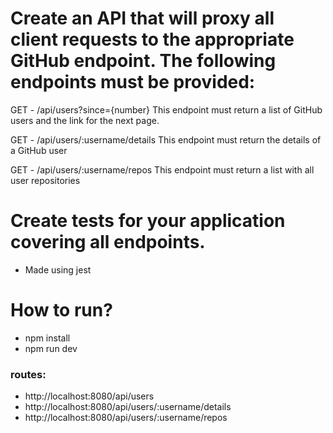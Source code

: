 # Create an API that will proxy all client requests to the appropriate GitHub endpoint. The following endpoints must be provided:

GET - /api/users?since={number} This endpoint must return a list of GitHub users and the link for the next page.

GET - /api/users/:username/details This endpoint must return the details of a GitHub user

GET - /api/users/:username/repos This endpoint must return a list with all user repositories

# Create tests for your application covering all endpoints.

- Made using jest

# How to run?

- npm install
- npm run dev

### routes:

- http://localhost:8080/api/users
- http://localhost:8080/api/users/:username/details
- http://localhost:8080/api/users/:username/repos
